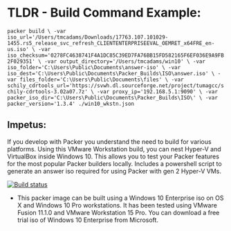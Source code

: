 # TLDR - Build Command Example:

`packer build \
-var iso_url='/Users/tmcadams/Downloads/17763.107.101029-1455.rs5_release_svc_refresh_CLIENTENTERPRISEEVAL_OEMRET_x64FRE_en-us.iso' \
-var iso_checksum='0278FC4638741F4A1DC85C39ED7FA76BB15FD582165F6EF036E9A9FB2F029351' \
-var output_directory='/Users/tmcadams/win10' \
-var iso_folder='C:\Users\Public\Documents\answer-iso' \
-var iso_dest='C:\Users\Public\Documents\Packer_Builds\ISO\answer.iso' \
-var files_folder='C:\Users\Public\Documents\files' \
-var schily_cdrtools_url='https://svwh.dl.sourceforge.net/project/tumagcc/schily-cdrtools-3.02a07.7z' \
-var proxy_ip='192.168.5.1:9090' \
-var packer_iso_dir='C:\Users\Public\Documents\Packer_Builds\ISO\' \
-var packer_version='1.3.4' ./win10_wkstn.json`

## Impetus:

If you develop with Packer you understand the need to build for various platforms. Using this VMware Workstation build, you can nest Hyper-V and VirtualBox inside Windows 10. This allows you to test your Packer features for the most popular Packer builders locally. Includes a powershell script to generate an answer iso required for using Packer with gen 2 Hyper-V VMs.

[![Build status](https://tylermcadams.visualstudio.com/win10_wkstn/_apis/build/status/win10_wkstn-CI)](https://tylermcadams.visualstudio.com/win10_wkstn/_build/latest?definitionId=1)

* This packer image can be built using a Windows 10 Enterprise iso on OS X and Windows 10 Pro workstations. It has been tested using VMware Fusion 11.1.0 and VMware Workstation 15 Pro. You can download a free trial iso of Windows 10 Enterprise from Microsoft.
